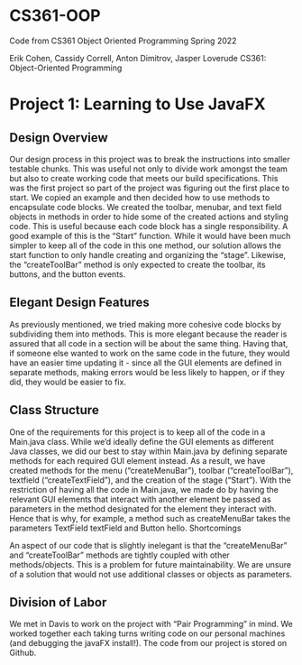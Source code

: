 # CS361-OOP
Code from CS361 Object Oriented Programming Spring 2022

Erik Cohen, Cassidy Correll, Anton Dimitrov, Jasper Loverude
CS361: Object-Oriented Programming

 
# Project 1: Learning to Use JavaFX

## Design Overview
 
Our design process in this project was to break the instructions into smaller testable chunks. This was useful not only to divide work amongst the team but also to create working code that meets our build specifications. This was the first project so part of the project was figuring out the first place to start. We copied an example and then decided how to use methods to encapsulate code blocks. We created the toolbar, menubar, and text field objects in methods in order to hide some of the created actions and styling code. This is useful because each code block has a single responsibility. A good example of this is the “Start” function. While it would have been much simpler to keep all of the code in this one method, our solution allows the start function to only handle creating and organizing the “stage”. Likewise, the “createToolBar” method is only expected to create the toolbar, its buttons, and the button events.
 
## Elegant Design Features
 
As previously mentioned, we tried making more cohesive code blocks by subdividing them into methods. This is more elegant because the reader is assured that all code in a section will be about the same thing. Having that, if someone else wanted to work on the same code in the future, they would have an easier time updating it - since all the GUI elements are defined in separate methods, making errors would be less likely to happen, or if they did, they would be easier to fix. 
 
## Class Structure
	
One of the requirements for this project is to keep all of the code in a Main.java class. While we’d ideally define the GUI elements as different Java classes, we did our best to stay within Main.java by defining separate methods for each required GUI element instead. As a result, we have created methods for the menu (“createMenuBar”), toolbar (“createToolBar”), textfield (“createTextField”), and the creation of the stage (“Start”). With the restriction of having all the code in Main.java, we made do by having the relevant GUI elements that interact with another element be passed as parameters in the method designated for the element they interact with. Hence that is why, for example, a method such as createMenuBar takes the parameters TextField textField and Button hello. 
Shortcomings
	
An aspect of our code that is slightly inelegant is that the “createMenuBar” and “createToolBar” methods are tightly coupled with other methods/objects. This is a problem for future maintainability. We are unsure of a solution that would not use additional classes or objects as parameters.
 
 
## Division of Labor
 
We met in Davis to work on the project with “Pair Programming” in mind. We worked together each taking turns writing code on our personal machines (and debugging the javaFX install!). The code from our project is stored on Github. 

